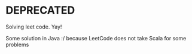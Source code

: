# DEPRECATED

Solving leet code. Yay!

Some solution in Java :/ because LeetCode does not take Scala for some problems
